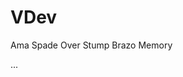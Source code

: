 <script setup>
import NewVue from '/vue/NewVue.vue'
import ElementGroupIkon from '/vue/ElementGroupIkon.vue'
import BChip from '/vue/BChip.vue'
import BIkon from '/vue/BIkon.vue'

</script>

# VDev

<BIkon elementGroup="via"></BIkon>
<BIkon elementGroup="via"></BIkon>

<BChip elementGroupName="motor">Ama</BChip>
<BChip elementGroupName="labor">Spade</BChip>
<BChip elementGroupName="via">Over</BChip>
<BChip elementGroupName="ekos">Stump</BChip>
<BChip elementGroupName="soma">Brazo</BChip>
<BChip elementGroupName="anima">Memory</BChip>

...
